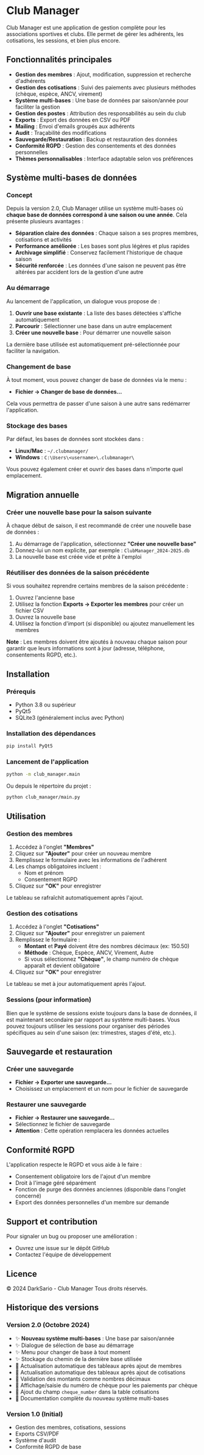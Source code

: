 # Club Manager

Club Manager est une application de gestion complète pour les associations sportives et clubs. Elle permet de gérer les adhérents, les cotisations, les sessions, et bien plus encore.

## Fonctionnalités principales

- **Gestion des membres** : Ajout, modification, suppression et recherche d'adhérents
- **Gestion des cotisations** : Suivi des paiements avec plusieurs méthodes (chèque, espèce, ANCV, virement)
- **Système multi-bases** : Une base de données par saison/année pour faciliter la gestion
- **Gestion des postes** : Attribution des responsabilités au sein du club
- **Exports** : Export des données en CSV ou PDF
- **Mailing** : Envoi d'emails groupés aux adhérents
- **Audit** : Traçabilité des modifications
- **Sauvegarde/Restauration** : Backup et restauration des données
- **Conformité RGPD** : Gestion des consentements et des données personnelles
- **Thèmes personnalisables** : Interface adaptable selon vos préférences

## Système multi-bases de données

### Concept

Depuis la version 2.0, Club Manager utilise un système multi-bases où **chaque base de données correspond à une saison ou une année**. Cela présente plusieurs avantages :

- **Séparation claire des données** : Chaque saison a ses propres membres, cotisations et activités
- **Performance améliorée** : Les bases sont plus légères et plus rapides
- **Archivage simplifié** : Conservez facilement l'historique de chaque saison
- **Sécurité renforcée** : Les données d'une saison ne peuvent pas être altérées par accident lors de la gestion d'une autre

### Au démarrage

Au lancement de l'application, un dialogue vous propose de :

1. **Ouvrir une base existante** : La liste des bases détectées s'affiche automatiquement
2. **Parcourir** : Sélectionner une base dans un autre emplacement
3. **Créer une nouvelle base** : Pour démarrer une nouvelle saison

La dernière base utilisée est automatiquement pré-sélectionnée pour faciliter la navigation.

### Changement de base

À tout moment, vous pouvez changer de base de données via le menu :
- **Fichier → Changer de base de données...**

Cela vous permettra de passer d'une saison à une autre sans redémarrer l'application.

### Stockage des bases

Par défaut, les bases de données sont stockées dans :
- **Linux/Mac** : `~/.clubmanager/`
- **Windows** : `C:\Users\<username>\.clubmanager\`

Vous pouvez également créer et ouvrir des bases dans n'importe quel emplacement.

## Migration annuelle

### Créer une nouvelle base pour la saison suivante

À chaque début de saison, il est recommandé de créer une nouvelle base de données :

1. Au démarrage de l'application, sélectionnez **"Créer une nouvelle base"**
2. Donnez-lui un nom explicite, par exemple : `ClubManager_2024-2025.db`
3. La nouvelle base est créée vide et prête à l'emploi

### Réutiliser des données de la saison précédente

Si vous souhaitez reprendre certains membres de la saison précédente :

1. Ouvrez l'ancienne base
2. Utilisez la fonction **Exports → Exporter les membres** pour créer un fichier CSV
3. Ouvrez la nouvelle base
4. Utilisez la fonction d'import (si disponible) ou ajoutez manuellement les membres

**Note** : Les membres doivent être ajoutés à nouveau chaque saison pour garantir que leurs informations sont à jour (adresse, téléphone, consentements RGPD, etc.).

## Installation

### Prérequis

- Python 3.8 ou supérieur
- PyQt5
- SQLite3 (généralement inclus avec Python)

### Installation des dépendances

```bash
pip install PyQt5
```

### Lancement de l'application

```bash
python -m club_manager.main
```

Ou depuis le répertoire du projet :

```bash
python club_manager/main.py
```

## Utilisation

### Gestion des membres

1. Accédez à l'onglet **"Membres"**
2. Cliquez sur **"Ajouter"** pour créer un nouveau membre
3. Remplissez le formulaire avec les informations de l'adhérent
4. Les champs obligatoires incluent :
   - Nom et prénom
   - Consentement RGPD
5. Cliquez sur **"OK"** pour enregistrer

Le tableau se rafraîchit automatiquement après l'ajout.

### Gestion des cotisations

1. Accédez à l'onglet **"Cotisations"**
2. Cliquez sur **"Ajouter"** pour enregistrer un paiement
3. Remplissez le formulaire :
   - **Montant** et **Payé** doivent être des nombres décimaux (ex: 150.50)
   - **Méthode** : Chèque, Espèce, ANCV, Virement, Autre
   - Si vous sélectionnez **"Chèque"**, le champ numéro de chèque apparaît et devient obligatoire
4. Cliquez sur **"OK"** pour enregistrer

Le tableau se met à jour automatiquement après l'ajout.

### Sessions (pour information)

Bien que le système de sessions existe toujours dans la base de données, il est maintenant secondaire par rapport au système multi-bases. Vous pouvez toujours utiliser les sessions pour organiser des périodes spécifiques au sein d'une saison (ex: trimestres, stages d'été, etc.).

## Sauvegarde et restauration

### Créer une sauvegarde

- **Fichier → Exporter une sauvegarde...**
- Choisissez un emplacement et un nom pour le fichier de sauvegarde

### Restaurer une sauvegarde

- **Fichier → Restaurer une sauvegarde...**
- Sélectionnez le fichier de sauvegarde
- **Attention** : Cette opération remplacera les données actuelles

## Conformité RGPD

L'application respecte le RGPD et vous aide à le faire :

- Consentement obligatoire lors de l'ajout d'un membre
- Droit à l'image géré séparément
- Fonction de purge des données anciennes (disponible dans l'onglet concerné)
- Export des données personnelles d'un membre sur demande

## Support et contribution

Pour signaler un bug ou proposer une amélioration :
- Ouvrez une issue sur le dépôt GitHub
- Contactez l'équipe de développement

## Licence

© 2024 DarkSario - Club Manager
Tous droits réservés.

## Historique des versions

### Version 2.0 (Octobre 2024)
- ✨ **Nouveau système multi-bases** : Une base par saison/année
- ✨ Dialogue de sélection de base au démarrage
- ✨ Menu pour changer de base à tout moment
- ✨ Stockage du chemin de la dernière base utilisée
- 🔧 Actualisation automatique des tableaux après ajout de membres
- 🔧 Actualisation automatique des tableaux après ajout de cotisations
- 🔧 Validation des montants comme nombres décimaux
- 🔧 Affichage/saisie du numéro de chèque pour les paiements par chèque
- 🔧 Ajout du champ `cheque_number` dans la table cotisations
- 📝 Documentation complète du nouveau système multi-bases

### Version 1.0 (Initial)
- Gestion des membres, cotisations, sessions
- Exports CSV/PDF
- Système d'audit
- Conformité RGPD de base
